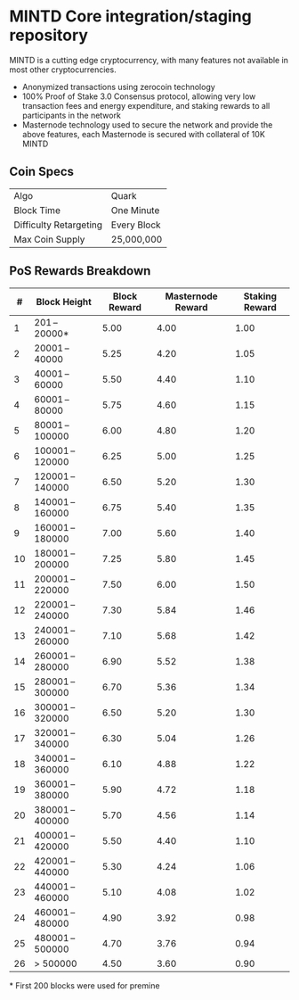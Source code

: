 MINTD Core integration/staging repository
=====================================

<!-- [![Build Status](https://travis-ci.org/mintdcoin/MINTD.svg?branch=master)](https://travis-ci.org/mintdcoin/MINTD) -->

MINTD is a cutting edge cryptocurrency, with many features not available in most other cryptocurrencies.
- Anonymized transactions using zerocoin technology
- 100% Proof of Stake 3.0 Consensus protocol, allowing very low transaction fees and energy expenditure, and staking rewards to all participants in the network
- Masternode technology used to secure the network and provide the above features, each Masternode is secured
  with collateral of 10K MINTD

## Coin Specs ##

<table>
<tr>
<td>Algo</td>
<td>Quark</td>
</tr>
<tr>
<td>Block Time</td>
<td>One Minute</td>
</tr>
<tr>
<td>Difficulty Retargeting</td>
<td>Every Block</td>
</tr>
<tr>
<td>Max Coin Supply</td>
<td>25,000,000</td>
</tr>
</table>

## PoS Rewards Breakdown ##

<table>
<colgroup>
<col />
<col />
<col />
<col />
<col />
</colgroup>
<thead>
<tr>
<th scope="col" class="text-center">#</th>
<th scope="col" class="text-center">Block Height</th>
<th scope="col" class="text-center">Block Reward</th>
<th scope="col" class="text-center">Masternode Reward</th>
<th scope="col" class="text-center">Staking Reward</th>
</tr>
</thead>
<tbody>
<tr>
<td class="text-right">1</td>
<td class="text-right">201&thinsp;&ndash;&thinsp;20000&ast;</td>
<td class="text-right">5.00</td>
<td class="text-right">4.00</td>
<td class="text-right">1.00</td>
</tr>
<tr>
<td class="text-right">2</td>
<td class="text-right">20001&thinsp;&ndash;&thinsp;40000</td>
<td class="text-right">5.25</td>
<td class="text-right">4.20</td>
<td class="text-right">1.05</td>
</tr>
<tr>
<td class="text-right">3</td>
<td class="text-right">40001&thinsp;&ndash;&thinsp;60000</td>
<td class="text-right">5.50</td>
<td class="text-right">4.40</td>
<td class="text-right">1.10</td>
</tr>
<tr>
<td class="text-right">4</td>
<td class="text-right">60001&thinsp;&ndash;&thinsp;80000</td>
<td class="text-right">5.75</td>
<td class="text-right">4.60</td>
<td class="text-right">1.15</td>
</tr>
<tr>
<td class="text-right">5</td>
<td class="text-right">80001&thinsp;&ndash;&thinsp;100000</td>
<td class="text-right">6.00</td>
<td class="text-right">4.80</td>
<td class="text-right">1.20</td>
</tr>
<tr>
<td class="text-right">6</td>
<td class="text-right">100001&thinsp;&ndash;&thinsp;120000</td>
<td class="text-right">6.25</td>
<td class="text-right">5.00</td>
<td class="text-right">1.25</td>
</tr>
<tr>
<td class="text-right">7</td>
<td class="text-right">120001&thinsp;&ndash;&thinsp;140000</td>
<td class="text-right">6.50</td>
<td class="text-right">5.20</td>
<td class="text-right">1.30</td>
</tr>
<tr>
<td class="text-right">8</td>
<td class="text-right">140001&thinsp;&ndash;&thinsp;160000</td>
<td class="text-right">6.75</td>
<td class="text-right">5.40</td>
<td class="text-right">1.35</td>
</tr>
<tr>
<td class="text-right">9</td>
<td class="text-right">160001&thinsp;&ndash;&thinsp;180000</td>
<td class="text-right">7.00</td>
<td class="text-right">5.60</td>
<td class="text-right">1.40</td>
</tr>
<tr>
<td class="text-right">10</td>
<td class="text-right">180001&thinsp;&ndash;&thinsp;200000</td>
<td class="text-right">7.25</td>
<td class="text-right">5.80</td>
<td class="text-right">1.45</td>
</tr>
<tr>
<td class="text-right">11</td>
<td class="text-right">200001&thinsp;&ndash;&thinsp;220000</td>
<td class="text-right">7.50</td>
<td class="text-right">6.00</td>
<td class="text-right">1.50</td>
</tr>
<tr>
<td class="text-right">12</td>
<td class="text-right">220001&thinsp;&ndash;&thinsp;240000</td>
<td class="text-right">7.30</td>
<td class="text-right">5.84</td>
<td class="text-right">1.46</td>
</tr>
<tr>
<td class="text-right">13</td>
<td class="text-right">240001&thinsp;&ndash;&thinsp;260000</td>
<td class="text-right">7.10</td>
<td class="text-right">5.68</td>
<td class="text-right">1.42</td>
</tr>
<tr>
<td class="text-right">14</td>
<td class="text-right">260001&thinsp;&ndash;&thinsp;280000</td>
<td class="text-right">6.90</td>
<td class="text-right">5.52</td>
<td class="text-right">1.38</td>
</tr>
<tr>
<td class="text-right">15</td>
<td class="text-right">280001&thinsp;&ndash;&thinsp;300000</td>
<td class="text-right">6.70</td>
<td class="text-right">5.36</td>
<td class="text-right">1.34</td>
</tr>
<tr>
<td class="text-right">16</td>
<td class="text-right">300001&thinsp;&ndash;&thinsp;320000</td>
<td class="text-right">6.50</td>
<td class="text-right">5.20</td>
<td class="text-right">1.30</td>
</tr>
<tr>
<td class="text-right">17</td>
<td class="text-right">320001&thinsp;&ndash;&thinsp;340000</td>
<td class="text-right">6.30</td>
<td class="text-right">5.04</td>
<td class="text-right">1.26</td>
</tr>
<tr>
<td class="text-right">18</td>
<td class="text-right">340001&thinsp;&ndash;&thinsp;360000</td>
<td class="text-right">6.10</td>
<td class="text-right">4.88</td>
<td class="text-right">1.22</td>
</tr>
<tr>
<td class="text-right">19</td>
<td class="text-right">360001&thinsp;&ndash;&thinsp;380000</td>
<td class="text-right">5.90</td>
<td class="text-right">4.72</td>
<td class="text-right">1.18</td>
</tr>
<tr>
<td class="text-right">20</td>
<td class="text-right">380001&thinsp;&ndash;&thinsp;400000</td>
<td class="text-right">5.70</td>
<td class="text-right">4.56</td>
<td class="text-right">1.14</td>
</tr>
<tr>
<td class="text-right">21</td>
<td class="text-right">400001&thinsp;&ndash;&thinsp;420000</td>
<td class="text-right">5.50</td>
<td class="text-right">4.40</td>
<td class="text-right">1.10</td>
</tr>
<tr>
<td class="text-right">22</td>
<td class="text-right">420001&thinsp;&ndash;&thinsp;440000</td>
<td class="text-right">5.30</td>
<td class="text-right">4.24</td>
<td class="text-right">1.06</td>
</tr>
<tr>
<td class="text-right">23</td>
<td class="text-right">440001&thinsp;&ndash;&thinsp;460000</td>
<td class="text-right">5.10</td>
<td class="text-right">4.08</td>
<td class="text-right">1.02</td>
</tr>
<tr>
<td class="text-right">24</td>
<td class="text-right">460001&thinsp;&ndash;&thinsp;480000</td>
<td class="text-right">4.90</td>
<td class="text-right">3.92</td>
<td class="text-right">0.98</td>
</tr>
<tr>
<td class="text-right">25</td>
<td class="text-right">480001&thinsp;&ndash;&thinsp;500000</td>
<td class="text-right">4.70</td>
<td class="text-right">3.76</td>
<td class="text-right">0.94</td>
</tr>
<tr>
<td class="text-right">26</td>
<td class="text-right">> 500000</td>
<td class="text-right">4.50</td>
<td class="text-right">3.60</td>
<td class="text-right">0.90</td>
</tr>
</tbody>
</table>

&ast; First 200 blocks were used for premine
